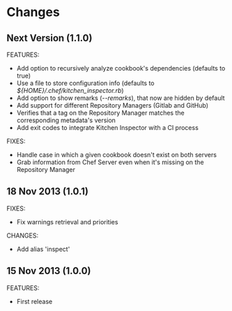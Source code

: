 Changes
==
Next Version (1.1.0)
--

FEATURES:

* Add option to recursively analyze cookbook's dependencies (defaults to true)
* Use a file to store configuration info (defaults to *${HOME}/.chef/kitchen_inspector.rb*)
* Add option to show remarks (*--remarks*), that now are hidden by default
* Add support for different Repository Managers (Gitlab and GitHub)
* Verifies that a tag on the Repository Manager matches the corresponding metadata's version
* Add exit codes to integrate Kitchen Inspector with a CI process

FIXES:

* Handle case in which a given cookbook doesn't exist on both servers
* Grab information from Chef Server even when it's missing on the Repository Manager

18 Nov 2013 (1.0.1)
--

FIXES:

* Fix warnings retrieval and priorities

CHANGES:

* Add alias 'inspect'

15 Nov 2013 (1.0.0)
--

FEATURES:

* First release